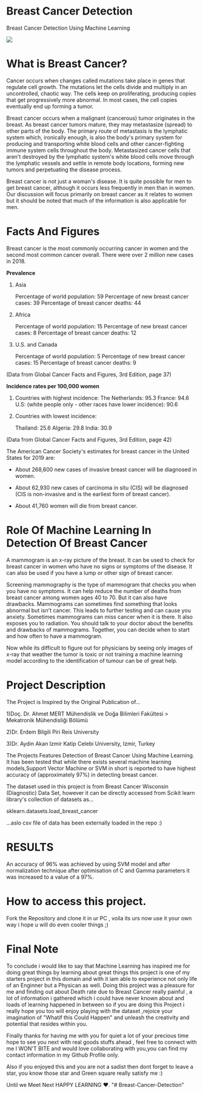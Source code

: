 # Breast Cancer Detection
Breast Cancer Detection Using Machine Learning

<img src="https://cdn-images-1.medium.com/max/2600/1*gNcFEL1cpGpDC4vo1zUAWA.png" />

# What is Breast Cancer?

Cancer occurs when changes called mutations take place in genes that regulate cell growth. The mutations let the cells divide and multiply in an uncontrolled, chaotic way. The cells keep on proliferating, producing copies that get progressively more abnormal. In most cases, the cell copies eventually end up forming a tumor.

Breast cancer occurs when a malignant (cancerous) tumor originates in the breast. As breast cancer tumors mature, they may metastasize (spread) to other parts of the body. The primary route of metastasis is the lymphatic system which, ironically enough, is also the body's primary system for producing and transporting white blood cells and other cancer-fighting immune system cells throughout the body. Metastasized cancer cells that aren't destroyed by the lymphatic system's white blood cells move through the lymphatic vessels and settle in remote body locations, forming new tumors and perpetuating the disease process.

Breast cancer is not just a woman's disease. It is quite possible for men to get breast cancer, although it occurs less frequently in men than in women. Our discussion will focus primarily on breast cancer as it relates to women but it should be noted that much of the information is also applicable for men.

# Facts And Figures

Breast cancer is the most commonly occurring cancer in women and the second most common cancer overall. There were over 2 million new cases in 2018.

**Prevalence**

1) Asia
 
   Percentage of world population: 59 
   Percentage of new breast cancer cases: 39
   Percentage of breast cancer deaths: 44  

2) Africa

   Percentage of world population: 15
   Percentage of new breast cancer cases: 8
   Percentage of breast cancer deaths: 12
   
3) U.S. and Canada

   Percentage of world population: 5
   Percentage of new breast cancer cases: 15
   Percentage of breast cancer deaths: 9
   
(Data from Global Cancer Facts and Figures, 3rd Edition, page 37)

**Incidence rates per 100,000 women**

1) Countries with highest incidence:
   The Netherlands: 95.3
   France: 94.6
   U.S: (white people only - other races have lower incidence): 90.6

2) Countries with lowest incidence:

   Thailand: 25.6
   Algeria: 29.8
   India: 30.9
   
(Data from Global Cancer Facts and Figures, 3rd Edition, page 42)

The American Cancer Society's estimates for breast cancer in the United States for 2019 are: 

- About 268,600 new cases of invasive breast cancer will be diagnosed in women. 

- About 62,930 new cases of carcinoma in situ (CIS) will be diagnosed (CIS is non-invasive and is the earliest form of breast cancer).

- About 41,760 women will die from breast cancer.

# Role Of Machine Learning In Detection Of Breast Cancer

A mammogram is an x-ray picture of the breast. It can be used to check for breast cancer in women who have no signs or symptoms of the disease. It can also be used if you have a lump or other sign of breast cancer.

Screening mammography is the type of mammogram that checks you when you have no symptoms. It can help reduce the number of deaths from breast cancer among women ages 40 to 70. But it can also have drawbacks. Mammograms can sometimes find something that looks abnormal but isn't cancer. This leads to further testing and can cause you anxiety. Sometimes mammograms can miss cancer when it is there. It also exposes you to radiation. You should talk to your doctor about the benefits and drawbacks of mammograms. Together, you can decide when to start and how often to have a mammogram.

Now while its difficult to figure out for physicians  by seeing only images of x-ray that weather the tumor is toxic or not training a machine learning model according to the identification of tumour can be of great help.

# Project Description

The Project is Inspired by the Original Publication of...

1)Doç. Dr. Ahmet MERT
Mühendislik ve Doğa Bilimleri Fakültesi > Mekatronik Mühendisliği Bölümü

2)Dr. Erdem Bilgili
Piri Reis University

3)Dr. Aydin Akan
Izmir Katip Celebi University, Izmir, Turkey

The Projects Features Detection of Breast Cancer Using Machine Learning.
It has been tested that while there exists several machine learning models,Support Vector Machine or SVM in short is reported to have highest accuracy of (approximately 97%) in detecting breast cancer.

The dataset used in this project is from Breast Cancer Wisconsin (Diagnostic) Data Set, however it can be directly accessed from Scikit learn library's collection of datasets as... 

sklearn.datasets.load_breast_cancer

...aslo csv file of data has been externally loaded in the repo :)

# RESULTS 
An accuracy of 96% was achieved by using SVM model and after normalization technique after optimisation of C and Gamma parameters it was increased to a value of a 97%.

# How to access this project.

Fork the Repository and clone it in ur PC , voila its urs now use it your own way i hope u will do even cooler things ;)

# Final Note 

To conclude i would like to say that Machine Learning has inspired me for doing great things by learning about great things this project is one of my starters project in this domain and with it iam able to experience not only life of an Enginner but a Physican as well. Doing this project was a pleasure for me and finding out about Death rate due to Breast Cancer really painful , a lot of information i gathered which i could have never known about and loads of learning happened in between so if you are doing this Project i really hope you too will enjoy playing with the dataset ,rejoice your imagination of "Whatif this Could Happen" and unleash the creativity and potential that resides within you.

Finally thanks for having me with you for quiet a lot of your precious time hope to see you next with real goods stuffs ahead , feel free to connect with me I WON'T BITE and would love collaborating with you,you can find my contact information in my Github Profile only.

Also if you enjoyed this and you are not a sadist then dont forget to leave a star, you know those star and Green square really satisfy me :)

Until we Meet Next HAPPY LEARNING ❤️.
"# Breast-Cancer-Detection" 

